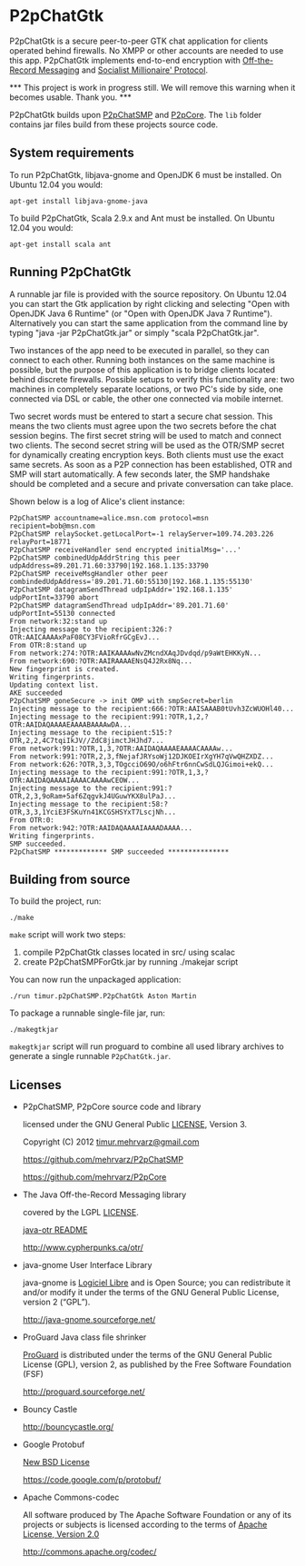 P2pChatGtk
==========

P2pChatGtk is a secure peer-to-peer GTK chat application for clients operated behind firewalls. No XMPP or other accounts are needed to use this app. P2pChatGtk implements end-to-end encryption with [Off-the-Record Messaging](http://de.wikipedia.org/wiki/Off-the-Record_Messaging) and [Socialist Millionaire' Protocol](http://en.wikipedia.org/wiki/Socialist_millionaire).

*** This project is work in progress still. We will remove this warning when it becomes usable. Thank you. ***

P2pChatGtk builds upon [P2pChatSMP](https://github.com/mehrvarz/P2pChatSMP) and [P2pCore](https://github.com/mehrvarz/P2pCore). The `lib` folder contains jar files build from these projects source code.


System requirements
-------------------

To run P2pChatGtk, libjava-gnome and OpenJDK 6 must be installed. On Ubuntu 12.04 you would:

    apt-get install libjava-gnome-java

To build P2pChatGtk, Scala 2.9.x and Ant must be installed. On Ubuntu 12.04 you would:

    apt-get install scala ant


Running P2pChatGtk
------------------

A runnable jar file is provided with the source repository. On Ubuntu 12.04 you can start the Gtk application by right clicking and selecting "Open with OpenJDK Java 6 Runtime" (or "Open with OpenJDK Java 7 Runtime"). Alternatively you can start the same application from the command line by typing "java -jar P2pChatGtk.jar" or simply "scala P2pChatGtk.jar".

Two instances of the app need to be executed in parallel, so they can connect to each other. Running both instances on the same machine is possible, but the purpose of this application is to bridge clients located behind discrete firewalls. Possible setups to verify this functionality are: two machines in completely separate locations, or two PC's side by side, one connected via DSL or cable, the other one connected via mobile internet.

Two secret words must be entered to start a secure chat session. This means the two clients must agree upon the two secrets before the chat session begins. The first secret string will be used to match and connect two clients. The second secret string will be used as the OTR/SMP secret for dynamically creating encryption keys. Both clients must use the exact same secrets. As soon as a P2P connection has been established, OTR and SMP will start automatically. A few seconds later, the SMP handshake should be completed and a secure and private conversation can take place. 

Shown below is a log of Alice's client instance:

    P2pChatSMP accountname=alice.msn.com protocol=msn recipient=bob@msn.com
    P2pChatSMP relaySocket.getLocalPort=-1 relayServer=109.74.203.226 relayPort=18771
    P2pChatSMP receiveHandler send encrypted initialMsg='...'
    P2pChatSMP combinedUdpAddrString this peer udpAddress=89.201.71.60:33790|192.168.1.135:33790
    P2pChatSMP receiveMsgHandler other peer combindedUdpAddress='89.201.71.60:55130|192.168.1.135:55130'
    P2pChatSMP datagramSendThread udpIpAddr='192.168.1.135' udpPortInt=33790 abort
    P2pChatSMP datagramSendThread udpIpAddr='89.201.71.60' udpPortInt=55130 connected
    From network:32:stand up
    Injecting message to the recipient:326:?OTR:AAICAAAAxPaF08CY3FVioRfrGCgEvJ...
    From OTR:8:stand up
    From network:274:?OTR:AAIKAAAAwNvZMcndXAqJDvdqd/p9aWtEHKKyN...
    From network:690:?OTR:AAIRAAAAENsQ4J2Rx8Nq...
    New fingerprint is created.
    Writing fingerprints.
    Updating context list.
    AKE succeeded
    P2pChatSMP goneSecure -> init OMP with smpSecret=berlin
    Injecting message to the recipient:666:?OTR:AAISAAAB0tUvh3ZcWUOHl40...
    Injecting message to the recipient:991:?OTR,1,2,?OTR:AAIDAQAAAAEAAAABAAAAwDA...
    Injecting message to the recipient:515:?OTR,2,2,4C7tqiIkJV//ZdC8jimctJHJhd7...
    From network:991:?OTR,1,3,?OTR:AAIDAQAAAAEAAAACAAAAw...
    From network:991:?OTR,2,3,fNejafJRYsoWj12DJKOEIrXgYH7qVwQHZXDZ...
    From network:626:?OTR,3,3,TOgcciO69O/o6hFtr6nnCwSdLQJGimoi+ekQ...
    Injecting message to the recipient:991:?OTR,1,3,?OTR:AAIDAQAAAAIAAAACAAAAwCEOW...
    Injecting message to the recipient:991:?OTR,2,3,9oRam+5af6ZqgvkJ4UGuwYKX8ulPaJ...
    Injecting message to the recipient:58:?OTR,3,3,1YciE3FSKuYn41KCGSHSYxT7LscjNh...
    From OTR:0:
    From network:942:?OTR:AAIDAQAAAAIAAAADAAAA...
    Writing fingerprints.
    SMP succeeded.
    P2pChatSMP ************* SMP succeeded ***************


Building from source
--------------------

To build the project, run:

    ./make

`make` script will work two steps:

1. compile P2pChatGtk classes located in src/ using scalac
2. create P2pChatSMPForGtk.jar by running ./makejar script

You can now run the unpackaged application:

    ./run timur.p2pChatSMP.P2pChatGtk Aston Martin

To package a runnable single-file jar, run:

    ./makegtkjar

`makegtkjar` script will run proguard to combine all used library archives to generate a single runnable `P2pChatGtk.jar`.

Licenses
--------

- P2pChatSMP, P2pCore source code and library

  licensed under the GNU General Public [LICENSE](P2pChatSMP/blob/master/licenses/LICENSE), Version 3.

  Copyright (C) 2012 timur.mehrvarz@gmail.com

  https://github.com/mehrvarz/P2pChatSMP

  https://github.com/mehrvarz/P2pCore

- The Java Off-the-Record Messaging library

  covered by the LGPL [LICENSE](P2pChatSMP/blob/master/licenses/java-otr/COPYING).

  [java-otr README](P2pChatSMP/blob/master/licenses/java-otr/README)

  http://www.cypherpunks.ca/otr/
  
- java-gnome User Interface Library

  java-gnome is [Logiciel Libre](http://java-gnome.sourceforge.net/LICENCE.html) and is Open Source; you can redistribute it and/or modify it under the terms of the GNU General Public License, version 2 (“GPL”).

  http://java-gnome.sourceforge.net/

- ProGuard Java class file shrinker

  [ProGuard](http://proguard.sourceforge.net/license.html) is distributed under the terms of the GNU General Public License (GPL), version 2, as published by the Free Software Foundation (FSF)

  http://proguard.sourceforge.net/
  
- Bouncy Castle 

  http://bouncycastle.org/

- Google Protobuf 

  [New BSD License](http://www.opensource.org/licenses/bsd-license.php)

  https://code.google.com/p/protobuf/

- Apache Commons-codec 

  All software produced by The Apache Software Foundation or any of its projects or subjects is licensed according to the terms of [Apache License, Version 2.0](http://www.apache.org/licenses/)

  http://commons.apache.org/codec/


